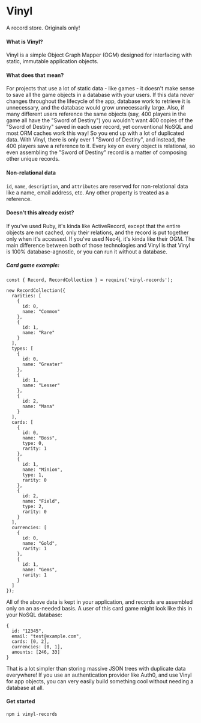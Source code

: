 # Vinyl
A record store. Originals only!

#### What is Vinyl?

Vinyl is a simple Object Graph Mapper (OGM) designed for interfacing with static, immutable application objects. 


#### What does that mean?

For projects that use a lot of static data - like games - it doesn't make sense to save all the game objects in a database with your users. If this data never changes throughout the lifecycle of the app, database work to retrieve it is unnecessary, and the database would grow unnecessarily large. Also, if many different users reference the same objects (say, 400 players in the game all have the "Sword of Destiny") you wouldn't want 400 copies of the "Sword of Destiny" saved in each user record, yet conventional NoSQL and most ORM caches work this way! So you end up with a lot of duplicated data. With Vinyl, there is only ever 1 "Sword of Destiny", and instead, the 400 players save a reference to it. Every key on every object is relational, so even assembling the "Sword of Destiny" record is a matter of composing other unique records. 

#### Non-relational data

`id`, `name`, `description`, and `attributes` are reserved for non-relational data like a name, email address, etc. Any other property is treated as a reference.

#### Doesn't this already exist?

If you've used Ruby, it's kinda like ActiveRecord, except that the entire objects are not cached, only their relations, and the record is put together only when it's accessed. If you've used Neo4j, it's kinda like their OGM. The main difference between both of those technologies and Vinyl is that Vinyl is 100% database-agnostic, or you can run it without a database.

##### Card game example:

```
const { Record, RecordCollection } = require('vinyl-records');

new RecordCollection({
  rarities: [
    {
      id: 0,
      name: "Common"
    },
    {
      id: 1,
      name: "Rare"
    }
  ],
  types: [
    {
      id: 0,
      name: "Greater"
    },
    {
      id: 1,
      name: "Lesser"
    },
    {
      id: 2,
      name: "Mana"
    }
  ],
  cards: [
    {
      id: 0,
      name: "Boss",
      type: 0,
      rarity: 1
    },
    {
      id: 1,
      name: "Minion",
      type: 1,
      rarity: 0
    },
    {
      id: 2,
      name: "Field",
      type: 2,
      rarity: 0
    }
  ],
  currencies: [
    {
      id: 0,
      name: "Gold",
      rarity: 1
    },
    {
      id: 1,
      name: "Gems",
      rarity: 1
    }
  ]
});

```

All of the above data is kept in your application, and records are assembled only on an as-needed basis. A user of this card game might look like this in your NoSQL database:

```
{
  id: "12345",
  email: "test@example.com",
  cards: [0, 2],
  currencies: [0, 1],
  amounts: [246, 33]
}

```

That is a lot simpler than storing massive JSON trees with duplicate data everywhere! If you use an authentication provider like Auth0, and use Vinyl for app objects, you can very easily build something cool without needing a database at all.

#### Get started

`npm i vinyl-records` 
